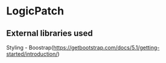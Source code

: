 # LogicPatch

## External libraries used

Styling - Boostrap(https://getbootstrap.com/docs/5.1/getting-started/introduction/)
